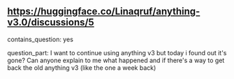 ## https://huggingface.co/Linaqruf/anything-v3.0/discussions/5

contains_question: yes

question_part: I want to continue using anything v3 but today i found out it's gone? Can anyone explain to me what happened and if there's a way to get back the old anything v3 (like the one a week back)